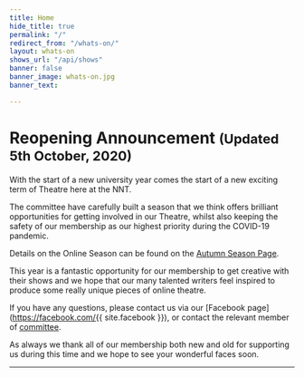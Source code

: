 ```yaml
---
title: Home
hide_title: true
permalink: "/"
redirect_from: "/whats-on/"
layout: whats-on
shows_url: "/api/shows"
banner: false
banner_image: whats-on.jpg
banner_text: 

---
```

# Reopening Announcement <small>(Updated 5th October, 2020)</small>

With the start of a new university year comes the start of a new exciting term of Theatre here at the NNT.

The committee have carefully built a season that we think offers brilliant opportunities for getting involved in our Theatre, whilst also keeping the safety of our membership as our highest priority during the COVID-19 pandemic.

Details on the Online Season can be found on the [Autumn Season Page](/autumn2020/ "Autumn Season Page").

This year is a fantastic opportunity for our membership to get creative with their shows and we hope that our many talented writers feel inspired to produce some really unique pieces of online theatre.

If you have any questions, please contact us via our [Facebook page](https://facebook.com/{{ site.facebook }}), or contact the relevant member of [committee](/about/#committee "Committee").

As always we thank all of our membership both new and old for supporting us during this time and we hope to see your wonderful faces soon.

<hr class="w-75">